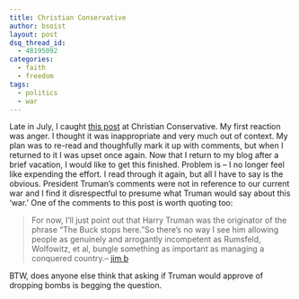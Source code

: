 ```yaml
---
title: Christian Conservative
author: bsoist
layout: post
dsq_thread_id:
  - 48195092
categories:
  - faith
  - freedom
tags:
  - politics
  - war
---
```

Late in July, I caught [this post][1] at Christian Conservative. My first reaction was anger. I thought it was inappropriate and very much out of context. My plan was to re-read and thoughfully mark it up with comments, but when I returned to it I was upset once again. Now that I return to my blog after a brief vacation, I would like to get this finished. Problem is &#8211; I no longer feel like expending the effort. I read through it again, but all I have to say is the obvious. President Truman&#8217;s comments were not in reference to our current war and I find it disrespectful to presume what Truman would say about this &#8216;war.&#8217; One of the comments to this post is worth quoting too:  


> For now, I&#8217;ll just point out that Harry Truman was the originator of the phrase &#8220;The Buck stops here.&#8221;So there&#8217;s no way I see him allowing people as genuinely and arrogantly incompetent as Rumsfeld, Wolfowitz, et al, bungle something as important as managing a conquered country.&#8211; [jim b][2]

BTW, does anyone else think that asking if Truman would approve of dropping bombs is begging the question.

 [1]: http://christianconservative.blogspot.com/2005/07/trumans-reaction-to-war-in-iraq.html
 [2]: http://www.neophiliac.com/
